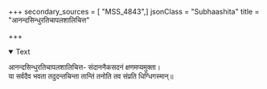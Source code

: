 +++
secondary_sources = [ "MSS_4843",]
jsonClass = "Subhaashita"
title = "आनन्दसिन्धुरतिचापलशालिचित्त"

+++

<details open><summary>Text</summary>

आनन्दसिन्धुरतिचापलशालिचित्त- संदाननैकसदनं क्षणमप्यमुक्ता।  
या सर्वदैव भवता तदुदन्तचिन्ता तान्तिं तनोति तव संप्रति धिग्धिगस्मान्॥
</details>
